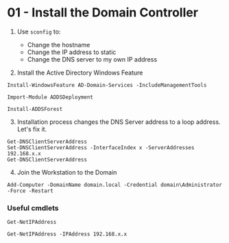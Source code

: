 # 01 - Install the Domain Controller

1. Use `sconfig` to:
    - Change the hostname
    - Change the IP address to static
    - Change the DNS server to my own IP address

2. Install the Active Directory Windows Feature

```shell
Install-WindowsFeature AD-Domain-Services -IncludeManagementTools
```

```shell
Import-Module ADDSDeployment
```

```shell
Install-ADDSForest
```

3. Installation process changes the DNS Server address to a loop address. Let's fix it.

```shell
Get-DNSClientServerAddress
Set-DNSClientServerAddress -InterfaceIndex x -ServerAddresses 192.168.x.x
Get-DNSClientServerAddress
```

4. Join the Workstation to the Domain

```shell
Add-Computer -DomainName domain.local -Credential domain\Administrator -Force -Restart
```

### Useful cmdlets

```shell
Get-NetIPAddress
```

```shell
Get-NetIPAddress -IPAddress 192.168.x.x
```